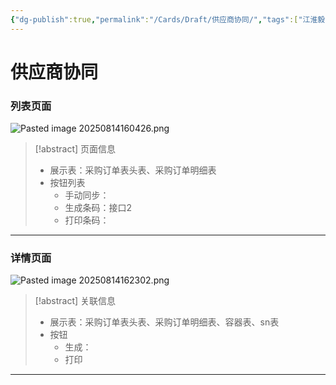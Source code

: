 ```yaml
---
{"dg-publish":true,"permalink":"/Cards/Draft/供应商协同/","tags":["江淮毅昌/蝶创I-MES/MES"]}
---
```



# 供应商协同

### 列表页面

![Pasted image 20250814160426.png](/img/user/Extras/Attachments/Pasted%20image%2020250814160426.png)

> [!abstract] 页面信息
> - 展示表：采购订单表头表、采购订单明细表
> - 按钮列表
> 	- 手动同步：
> 	- 生成条码：接口2
> 	- 打印条码：

---

### 详情页面

![Pasted image 20250814162302.png](/img/user/Extras/Attachments/Pasted%20image%2020250814162302.png)

> [!abstract] 关联信息
> - 展示表：采购订单表头表、采购订单明细表、容器表、sn表
> - 按钮
> 	- 生成：
> 	- 打印

---




